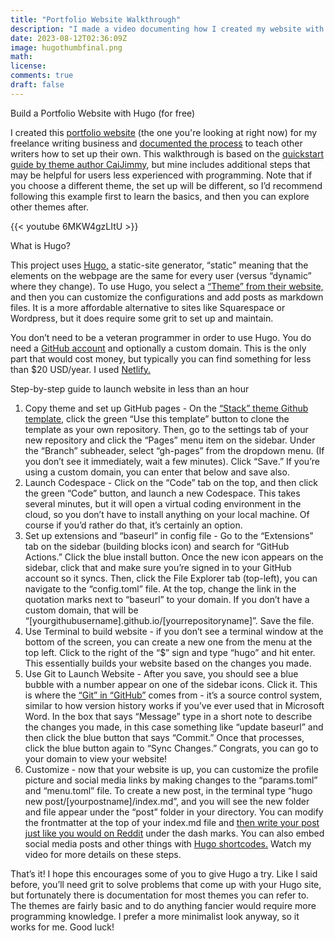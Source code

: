 ```yaml
---
title: "Portfolio Website Walkthrough"
description: "I made a video documenting how I created my website with Hugo."
date: 2023-08-12T02:36:09Z
image: hugothumbfinal.png
math: 
license: 
comments: true
draft: false
---
```


Build a Portfolio Website with Hugo (for free)

I created this [portfolio website](jwcaterine.com) (the one you're looking at right now) for my freelance writing business and [documented the process](https://www.youtube.com/watch?v=6MKW4gzLItU) to teach other writers how to set up their own. This walkthrough is based on the [quickstart guide by theme author CaiJimmy](https://github.com/CaiJimmy/hugo-theme-stack-starter), but mine includes additional steps that may be helpful for users less experienced with programming. Note that if you choose a different theme, the set up will be different, so I’d recommend following this example first to learn the basics, and then you can explore other themes after.

{{< youtube 6MKW4gzLItU >}}

What is Hugo?

This project uses [Hugo,](https://www.youtube.com/watch?v=0RKpf3rK57I) a static-site generator, “static” meaning that the elements on the webpage are the same for every user (versus “dynamic” where they change). To use Hugo, you select a [“Theme” from their website,](https://themes.gohugo.io/) and then you can customize the configurations and add posts as markdown files. It is a more affordable alternative to sites like Squarespace or Wordpress, but it does require some grit to set up and maintain.

You don’t need to be a veteran programmer in order to use Hugo. You do need a [GitHub account](https://docs.github.com/en/get-started/onboarding/getting-started-with-your-github-account) and optionally a custom domain. This is the only part that would cost money, but typically you can find something for less than $20 USD/year. I used [Netlify.](https://docs.netlify.com/domains-https/netlify-dns/domain-registration/)

Step-by-step guide to launch website in less than an hour

1. Copy theme and set up GitHub pages - On the [“Stack” theme Github template,](https://github.com/CaiJimmy/hugo-theme-stack-starter) click the green “Use this template” button to clone the template as your own repository. Then, go to the settings tab of your new repository and click the “Pages” menu item on the sidebar. Under the “Branch” subheader, select “gh-pages” from the dropdown menu. (If you don’t see it immediately, wait a few minutes). Click “Save.” If you’re using a custom domain, you can enter that below and save also.
2. Launch Codespace - Click on the “Code” tab on the top, and then click the green “Code” button, and launch a new Codespace. This takes several minutes, but it will open a virtual coding environment in the cloud, so you don’t have to install anything on your local machine. Of course if you’d rather do that, it’s certainly an option.
3. Set up extensions and “baseurl” in config file - Go to the “Extensions” tab on the sidebar (building blocks icon) and search for “GitHub Actions.” Click the blue install button. Once the new icon appears on the sidebar, click that and make sure you’re signed in to your GitHub account so it syncs. Then, click the File Explorer tab (top-left), you can navigate to the “config.toml” file. At the top, change the link in the quotation marks next to “baseurl” to your domain. If you don’t have a custom domain, that will be “[yourgithubusername].github.io/[yourrepositoryname]”. Save the file.
4. Use Terminal to build website - if you don’t see a terminal window at the bottom of the screen, you can create a new one from the menu at the top left. Click to the right of the “$” sign and type “hugo” and hit enter. This essentially builds your website based on the changes you made.
5. Use Git to Launch Website - After you save, you should see a blue bubble with a number appear on one of the sidebar icons. Click it. This is where the [“Git” in “GitHub”](https://www.youtube.com/watch?v=hwP7WQkmECE) comes from - it’s a source control system, similar to how version history works if you’ve ever used that in Microsoft Word. In the box that says “Message” type in a short note to describe the changes you made, in this case something like “update baseurl” and then click the blue button that says “Commit.” Once that processes, click the blue button again to “Sync Changes.” Congrats, you can go to your domain to view your website!
6. Customize - now that your website is up, you can customize the profile picture and social media links by making changes to the “params.toml” and “menu.toml” file. To create a new post, in the terminal type “hugo new post/[yourpostname]/index.md”, and you will see the new folder and file appear under the “post” folder in your directory. You can modify the frontmatter at the top of your index.md file and [then write your post just like you would on Reddit](https://www.markdownguide.org/) under the dash marks. You can also embed social media posts and other things with [Hugo shortcodes.](https://gohugo.io/content-management/shortcodes/) Watch my video for more details on these steps.

That’s it! I hope this encourages some of you to give Hugo a try. Like I said before, you’ll need grit to solve problems that come up with your Hugo site, but fortunately there is documentation for most themes you can refer to. The themes are fairly basic and to do anything fancier would require more programming knowledge. I prefer a more minimalist look anyway, so it works for me. Good luck!